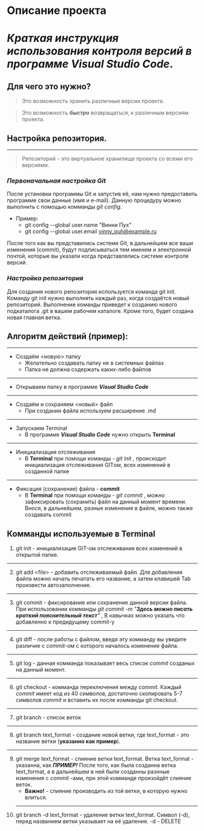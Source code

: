 # Описание проекта
# *Краткая инструкция использования контроля версий в программе Visual Studio Code*.
## Для чего это нужно?
> Это возможность хранить различные версии проекта.

> Это возможность ***быстро*** возвращаться, к различным версиям проекта. 

## Настройка репозитория.
---
> Репозиторий - это виртуальное хранилище проекта со всеми его версиями.


### ***Первоначальная настройка Git***
После установки программы Git и запустив её, нам нужно предоставить программе свои данные (имя и e-mail). Данную процедуру можно выполнить с помощью комманды *git config*.
* Пример:
    * git config --global user.name "Винни Пух"
    * git config --global user.email vinny_puh@example.ru

После того как вы представились системе Git, в дальнейшем все ваши изменения (commit), будут подписываться тем именем и электронной почтой, которые вы указали когда представлялись системе контроля версий.
### ___Настройка репозитория___
Для создания нового репозитория используется команда git init. Команду git init нужно выполнять каждый раз, когда создаётся новый репозиторий. Выполнение команды приведет к созданию нового подкаталога .git в вашем рабочем каталоге. Кроме того, будет создана новая главная ветка.


## Алгоритм действий (пример):
---
* Создаём <новую> папку
    * Желательно создавать папку не в системных файлах
    * Папка не должна содержать каких-либо файлов
---
* Открываем папку в программе ***Visual Studio Code***
---
* Создаём и сохраняем <новый> файл
    * При создании файла используем расширение .md
---
* Запускаем Terminal
    * В программе ***Visual Studio Code*** нужно открыть **Terminal**
---
* Инициализация отслеживания
    * В **Terminal** при помощи команды - *git init* , происходит инициализация отслеживания GITом, всех изменений в созданной папке
---
* Фиксация (сохранение) файла - **commit**
    * В **Terminal** при помощи команды - *git commit* , можно зафиксировать (сохранить) файл на данный момент времени. Внося, в дальнейшем, разные изменения в файле, можно также создавать commit

## Комманды используемые в **Terminal**
1. git init - инициализация GIT-ом отслеживания всех изменений в открытой папке.
---
2. git add \<file> - добавить отслеживаемый файл. Для добавления файла можно начать печатать его название, а затем клавишей Tab произвести автозаполнение.
---
3. git commit - фиксирование или сохранение данной версии файла. При использовании комманды *git commit -m "__Здесь можно писать краткий пояснительный текст__"* , В кавычках можно указать что добавленно к предидущему commit-у
---
4. git diff - после работы с файлом, введя эту комманду вы увидите различие с *commit*-ом с которого началось изменение файла.
---
5. git log - данная комманда показывает весь список *commit* созданых на данный момент.
---
6. git checkout - комманда переключения между *commit*. Каждый *commit* имеет код из 40 символов, достаточно скопировать 5-7 символов *commit* и вставить их после комманды git checkout.
--- 
7. git branch - список веток
---
8. git branch text_format - создание новой ветки, где text_format - это название ветки (**указанно как пример**).
---
9. git merge text_format - слияние ветки text_format. Ветка text_format - указанна, как ***ПРИМЕР!*** После того, как была созданна ветка text_format, а в дальнейшем в ней были созданны разнные изменения с *commit* -ами, при этой комманде произойдёт слияние веток.
    * __Важно!__ - слияние производить из той ветки, в которую нужно влиться.
    ---
10. git branch -d text_format - удаление ветки  text_format. Символ (-d), перед названием ветки указывает на её удаление. -d - DELETE

